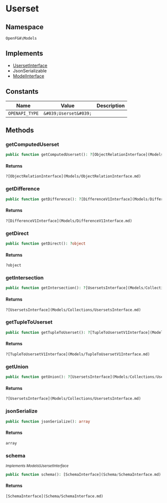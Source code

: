 # Userset


## Namespace
`OpenFGA\Models`

## Implements
* [UsersetInterface](Models/UsersetInterface.md)
* JsonSerializable
* [ModelInterface](Models/ModelInterface.md)

## Constants
| Name | Value | Description |
|------|-------|-------------|
| `OPENAPI_TYPE` | `&#039;Userset&#039;` |  |


## Methods
### getComputedUserset


```php
public function getComputedUserset(): ?[ObjectRelationInterface](Models/ObjectRelationInterface.md)
```



#### Returns
`?[ObjectRelationInterface](Models/ObjectRelationInterface.md)`

### getDifference


```php
public function getDifference(): ?[DifferenceV1Interface](Models/DifferenceV1Interface.md)
```



#### Returns
`?[DifferenceV1Interface](Models/DifferenceV1Interface.md)`

### getDirect


```php
public function getDirect(): ?object
```



#### Returns
`?object`

### getIntersection


```php
public function getIntersection(): ?[UsersetsInterface](Models/Collections/UsersetsInterface.md)
```



#### Returns
`?[UsersetsInterface](Models/Collections/UsersetsInterface.md)`

### getTupleToUserset


```php
public function getTupleToUserset(): ?[TupleToUsersetV1Interface](Models/TupleToUsersetV1Interface.md)
```



#### Returns
`?[TupleToUsersetV1Interface](Models/TupleToUsersetV1Interface.md)`

### getUnion


```php
public function getUnion(): ?[UsersetsInterface](Models/Collections/UsersetsInterface.md)
```



#### Returns
`?[UsersetsInterface](Models/Collections/UsersetsInterface.md)`

### jsonSerialize


```php
public function jsonSerialize(): array
```



#### Returns
`array`

### schema

*<small>Implements Models\UsersetInterface</small>*  

```php
public function schema(): [SchemaInterface](Schema/SchemaInterface.md)
```



#### Returns
`[SchemaInterface](Schema/SchemaInterface.md)`

